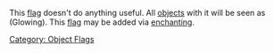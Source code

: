 This [flag](:Category:_Object_Flags.md "wikilink") doesn't do anything
useful. All [objects](:Category:_Objects.md "wikilink") with it will be
seen as (Glowing). This [flag](:Category:_Object_Flags.md "wikilink")
may be added via [enchanting](Enchanting.md "wikilink").

[Category: Object Flags](Category:_Object_Flags "wikilink")
